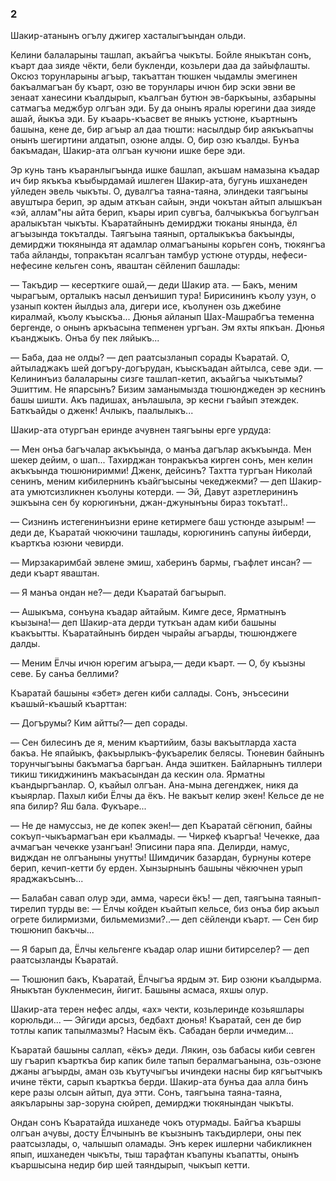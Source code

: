 ### 2

Шакир-атанынъ огълу джигер хасталыгъындан ольди.

Келини балаларыны ташлап, акъайгъа чыкъты.
Бойле яныкътан сонъ, къарт даа зияде чёкти, бели букленди, козьлери даа да зайыфлашты.
Оксюз торунларыны агъыр, такъаттан тюшкен чыдамлы эмегинен бакъалмагъан бу къарт, озю ве торунлары ичюн бир эски эвни ве зенаат ханесини къалдырып, къалгъан бутюн эв-баркъыны, азбарыны сатмагъа меджбур олгъан эди.
Бу да онынъ яралы юрегини даа зияде ашай, йыкъа эди.
Бу къаарь-къасвет ве яныкъ устюне, къартнынъ башына, кене де, бир агъыр ал даа тюшти: насылдыр бир аякъкъапчы онынъ шегиртини алдатып, озюне алды.
О, бир озю къалды.
Бунъа бакъмадан, Шакир-ата олгъан кучюни ишке бере эди.

Эр кунь танъ къаранлыгъында ишке башлап, акъшам намазына къадар ич бир якъкъа къыбырдамай ишлеген Шакир-ата, бугунь ишханеден уйледен эвель чыкъты.
О, дувалгъа таяна-таяна, элиндеки таягъыны авуштыра берип, эр адым аткъан сайын, энди чокътан айтып алышкъан «эй, аллам"ны айта берип, къары ирип сувгъа, балчыкъкъа богъулгъан аралыкътан чыкъты.
Къаратайнынъ демирджи тюканы янында, ёл агъызында токъталды.
Таягъына таянып, орталыкъкъа бакъынды, демирджи тюкянында ят адамлар олмагъаныны корьген сонъ, тюкянгъа таба айланды, топракътан ясалгъан тамбур устюне отурды, нефеси-нефесине кельген сонъ, яваштан сёйленип башлады:

— Такъдир — кесерткиге ошай,— деди Шакир ата.
— Бакъ, меним чырагъым, орталыкъ насыл денъишип тура!
Бирисининъ къолу узун, о узанып коктен йылдыз ала, дигери исе, къолунен озь джебине киралмай, къолу къыскъа...
Дюнья айланып Шах-Машрабгъа теменна бергенде, о онынъ аркъасына тепменен ургъан.
Эм яхты япкъан.
Дюнья къанджыкъ.
Онъа бу пек ляйыкъ...

— Баба, даа не олды? — деп раатсызланып сорады Къаратай.
О, айтыладжакъ шей догъру-догърудан, къыскъадан айтылса, севе эди.
— Келининъиз балаларыны сизге ташлап-кетип, акъайгъа чыкътымы?
Эшиттим.
Не япарсынъ?
Бизим заманымызда тюшюнджеден эр кеснинъ башы шишти.
Акъ падишах, анълашыла, эр кесни гъайып этеждек.
Баткъайды о дженк!
Ачлыкъ, паалылыкъ...

Шакир-ата отургъан еринде ачувнен таягъыны ерге урдуда:

— Мен онъа багъчалар акъкъында, о манъа дагълар акъкъында.
Мен шекер дейим, о шап...
Тахирджан тонракъкъа кирген сонъ, мен келин акъкъында тюшюниримми!
Дженк, дейсинъ?
Тахтта тургъан Николай сенинъ, меним кибилернинъ къайгъысыны чекеджекми? — деп Шакир-ата умютсизликнен къолуны котерди.
— Эй, Давут азретлерининъ эшкъына сен бу корюгинъни, джан-джунынъны бираз токътат!..

— Сизнинъ истегенинъизни ерине кетирмеге баш устюнде азырым! — деди де, Къаратай чюкючини ташлады, корюгининъ сапуны йиберди, къарткъа юзюни чевирди.

— Мирзакаримбай эвлене эмиш, хаберинъ бармы, гъафлет инсан? — деди къарт яваштан.

— Я манъа ондан не?— деди Къаратай багъырып.

— Ашыкъма, сонъуна къадар айтайым.
Кимге десе, Ярматнынъ къызына!— деп Шакир-ата дерди туткъан адам киби башыны къакъытты.
Къаратайнынъ бирден чырайы агъарды, тюшюнджеге далды.

— Меним Ёлчы ичюн юрегим агъыра,— деди къарт.
— О, бу къызны севе.
Бу санъа беллими?

Къаратай башыны «эбет» деген киби саллады.
Сонъ, энъсесини къашый-къашый къарттан:

— Догърумы?
Ким айтты?— деп сорады.

— Сен билесинъ де я, меним къартийим, базы вакъытларда хаста бакъа.
Не япайыкъ, факъырлыкъ-фукъарелик белясы.
Тюневин байнынъ торунчыгъыны бакъмагъа баргъан.
Анда эшиткен.
Байларнынъ тиллери тикиш тикиджининъ макъасындан да кескин ола.
Ярматны къандыргъанлар.
О, къайыл олгъан.
Ана-мына дегенджек, никя да къыярлар.
Пахыл киби Ёлчы да ёкъ.
Не вакъыт келир экен!
Кельсе де не япа билир?
Яш бала.
Фукъаре...

— Не де намуссыз, не де копек экен!— деп Къаратай сёгюнип, байны сокъуп-чыкъармагъан ери къалмады.
— Чиркеф къаргъа!
Чечекке, даа ачмагъан чечекке узангъан!
Эписини пара япа.
Делирди, намус, видждан не олгъаныны унутты!
Шимдичик базардан, бурнуны котере берип, кечип-кетти бу ерден.
Хынзырнынъ башыны чёкючнен урып яраджакъсынъ...

— Балабан савап олур эди, амма, чареси ёкъ! — деп, таягъына таянып-тирелип турды ве: — Ёлчы койден къайтып кельсе, биз онъа бир акъыл огрете билирмизми, бильмемизми?..— деп сёйленди къарт.
— Сен бир тюшюнип бакъчы... 

— Я барып да, Ёлчы кельгенге къадар олар ишни битирселер? — деп раатсызланды Къаратай.

— Тюшюнип бакъ, Къаратай, Ёлчыгъа ярдым эт.
Бир озюни къалдырма.
Яныкътан букленмесин, йигит.
Башыны асмаса, яхшы олур.

Шакир-ата терен нефес алды, «ах» чекти, козьлеринде козьяшлары корюльди...
— Эйгиди арсыз, бедбахт дюнья!
Къаратай, сен де бир тотлы капик тапылмазмы?
Насым ёкъ.
Сабадан берли ичмедим...

Къаратай башыны саллап, «ёкъ» деди.
Лякин, озь бабасы киби севген шу гъарип къарткъа бир капик биле тапып бералмагъанына, озь-озюне джаны агъырды, аман озь къутучыгъы ичиндеки насны бир кягъытчыкъ ичине тёкти, сарып къарткъа берди.
Шакир-ата бунъа даа алла бинъ кере разы олсын айтып, дуа этти.
Сонъ, таягъына таяна-таяна, аякъларыны зар-зоруна сюйреп, демирджи тюкянындан чыкъты.

Ондан сонъ Къаратайда ишханеде чокъ отурмады.
Байгъа къаршы олгъан ачувы, досту Ёлчынынъ ве къызнынъ такъдирлери, оны пек раатсызлады, о, чалышып оламады.
Энъ керек ишлерни чабикликнен япып, ишханеден чыкъты, тыш тарафтан къапуны къапатты, онынъ къаршысына недир бир шей таяндырып, чыкъып кетти.
